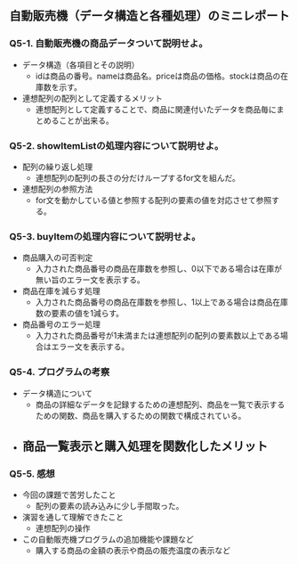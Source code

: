 ## 自動販売機（データ構造と各種処理）のミニレポート
### Q5-1. 自動販売機の商品データついて説明せよ。
* データ構造（各項目とその説明）
    - idは商品の番号。nameは商品名。priceは商品の価格。stockは商品の在庫数を示す。
* 連想配列の配列として定義するメリット
    - 連想配列として定義することで、商品に関連付いたデータを商品毎にまとめることが出来る。
### Q5-2. showItemListの処理内容について説明せよ。
* 配列の繰り返し処理
    - 連想配列の配列の長さの分だけループするfor文を組んだ。
* 連想配列の参照方法
    - for文を動かしている値と参照する配列の要素の値を対応させて参照する。
### Q5-3. buyItemの処理内容について説明せよ。
* 商品購入の可否判定
    - 入力された商品番号の商品在庫数を参照し、0以下である場合は在庫が無い旨のエラー文を表示する。
* 商品在庫を減らす処理
    - 入力された商品番号の商品在庫数を参照し、1以上である場合は商品在庫数の要素の値を1減らす。
* 商品番号のエラー処理
    - 入力された商品番号が1未満または連想配列の配列の要素数以上である場合はエラー文を表示する。
### Q5-4. プログラムの考察
* データ構造について
    - 商品の詳細なデータを記録するための連想配列、商品を一覧で表示するための関数、商品を購入するための関数で構成されている。
* 商品一覧表示と購入処理を関数化したメリット
    - 
### Q5-5. 感想
* 今回の課題で苦労したこと
    - 配列の要素の読み込みに少し手間取った。
* 演習を通して理解できたこと
    - 連想配列の操作
* この自動販売機プログラムの追加機能や課題など
    - 購入する商品の金額の表示や商品の販売温度の表示など
